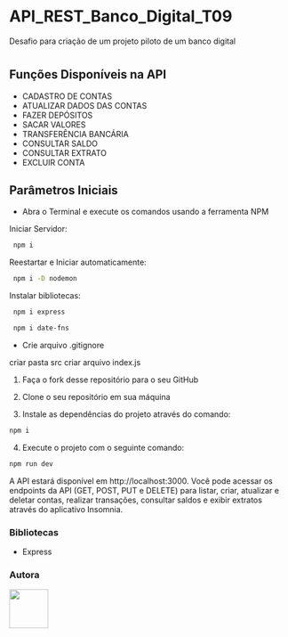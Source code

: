 # API_REST_Banco_Digital_T09
Desafio para criação de um projeto piloto de um banco digital
#
## Funções Disponíveis na API


* CADASTRO DE CONTAS
* ATUALIZAR DADOS DAS CONTAS
* FAZER DEPÓSITOS
* SACAR VALORES
* TRANSFERÊNCIA BANCÁRIA
* CONSULTAR SALDO
* CONSULTAR EXTRATO
* EXCLUIR CONTA

## Parâmetros Iniciais 

* Abra o Terminal e execute os comandos usando a ferramenta NPM 

Iniciar Servidor:

```bash
 npm i
```
Reestartar e Iniciar automaticamente:

```bash
 npm i -D nodemon
```

Instalar bibliotecas:

```bash
 npm i express
```
```bash
 npm i date-fns
```
* Crie arquivo
.gitignore

criar pasta src
criar arquivo index.js

1. Faça o fork desse repositório para o seu GitHub

2. Clone o seu repositório em sua máquina

3. Instale as dependências do projeto através do comando:

```bash
npm i
```
4. Execute o projeto com o seguinte comando:

```bash
npm run dev
```

A API estará disponível em http://localhost:3000. Você pode acessar os endpoints da API (GET, POST, PUT e DELETE) para listar, criar, atualizar e deletar contas, realizar transações, consultar saldos e exibir extratos através do aplicativo Insomnia.


### Bibliotecas
* Express




### Autora

<a href="https://github.com/analeticialopes)">

<img src= "https://avatars.githubusercontent.com/u/141182017?s=400&u=f415f8033420d1d151dba3568a1c313b2433f10b&v=4" width="70px"/>
</a>


